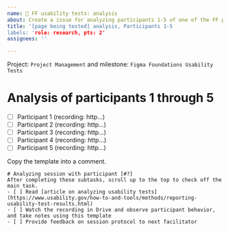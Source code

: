 ```yaml
---
name: 🧪 FF usability tests: analysis
about: Create a issue for analyzing participants 1-5 of one of the FF pages.
title: '[page being tested] analysis, Participants 1-5
labels: 'role: research, pts: 2'
assignees: ''

---
```


Project: `Project Management` and milestone: `Figma Foundations Usability Tests`
# Analysis of participants 1 through 5
- [ ] Participant 1 (recording: http...)
- [ ] Participant 2 (recording: http...)
- [ ] Participant 3 (recording: http...)
- [ ] Participant 4 (recording: http...)
- [ ] Participant 5 (recording: http...)

Copy the template into a comment.
```
# Analyzing session with participant [#?]
After completing these subtasks, scroll up to the top to check off the main task.
- [ ] Read [article on analyzing usability tests](https://www.usability.gov/how-to-and-tools/methods/reporting-usability-test-results.html)
- [ ] Watch the recording in Drive and observe participant behavior, and take notes using this template
- [ ] Provide feedback on session protocol to next facilitator
```
